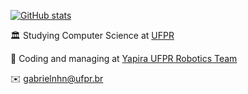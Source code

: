 [![GitHub stats](https://github-readme-stats.vercel.app/api?username=gabrielnhn&hide=stars,issues&show_icons=true&theme=graywhite)](https://github.com/anuraghazra/github-readme-stats)

🏛️  Studying Computer Science at [UFPR](http://bcc.ufpr.br/)

🐝  Coding and managing at [Yapira UFPR Robotics Team](https://www.facebook.com/ufpr.yapira)

✉️  [gabrielnhn@ufpr.br](mailto:gabrielnhn@ufpr.br)



